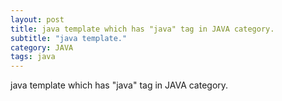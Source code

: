 ```yaml
---
layout: post
title: java template which has "java" tag in JAVA category.
subtitle: "java template."
category: JAVA
tags: java
---
```


java template which has "java" tag in JAVA category.